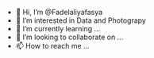 - 👋 Hi, I’m @Fadelaliyafasya
- 👀 I’m interested in Data and Photograpy
- 🌱 I’m currently learning ...
- 💞️ I’m looking to collaborate on ...
- 📫 How to reach me ...

<!---
Fadelaliyafasya/Fadelaliyafasya is a ✨ special ✨ repository because its `README.md` (this file) appears on your GitHub profile.
You can click the Preview link to take a look at your changes.
--->
